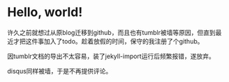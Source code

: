 # Hello, world!

许久之前就想过从原blog迁移到github，而且也有tumblr被墙等原因，但直到最近才把这件事加入了todo。趁着放假的时间，保守的我注册了个github。

因tumblr文档的导出不太容易，装了jekyll-import运行后频繁报错，遂放弃。

disqus同样被墙，于是不再提供评论。
